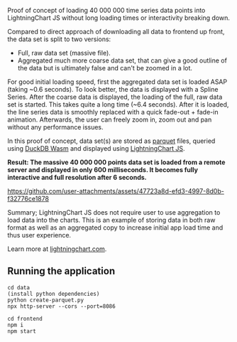 Proof of concept of loading 40 000 000 time series data points into LightningChart JS without long loading times or interactivity breaking down.

Compared to direct approach of downloading all data to frontend up front, the data set is split to two versions:

- Full, raw data set (massive file).
- Aggregated much more coarse data set, that can give a good outline of the data but is ultimately false and can't be zoomed in a lot.

For good initial loading speed, first the aggregated data set is loaded ASAP (taking ~0.6 seconds).
To look better, the data is displayed with a Spline Series.
After the coarse data is displayed, the loading of the full, raw data set is started.
This takes quite a long time (~6.4 seconds).
After it is loaded, the line series data is smoothly replaced with a quick fade-out + fade-in animation.
Afterwards, the user can freely zoom in, zoom out and pan without any performance issues.

In this proof of concept, data set(s) are stored as [parquet](https://parquet.apache.org/) files, queried using [DuckDB Wasm](https://duckdb.org/docs/api/wasm/overview.html) and displayed using [LightningChart JS](https://lightningchart.com/js-charts).

**Result: The massive 40 000 000 points data set is loaded from a remote server and displayed in only 600 milliseconds. It becomes fully interactive and full resolution after 6 seconds.**

https://github.com/user-attachments/assets/47723a8d-efd3-4997-8d0b-f32776ce1878

Summary; LightningChart JS does not require user to use aggregation to load data into the charts. This is an example of storing data in both raw format as well as an aggregated copy to increase initial app load time and thus user experience.

Learn more at [lightningchart.com](https://lightningchart.com/js-charts).

## Running the application

```
cd data
(install python dependencies)
python create-parquet.py
npx http-server --cors --port=8086
```

```
cd frontend
npm i
npm start
```
